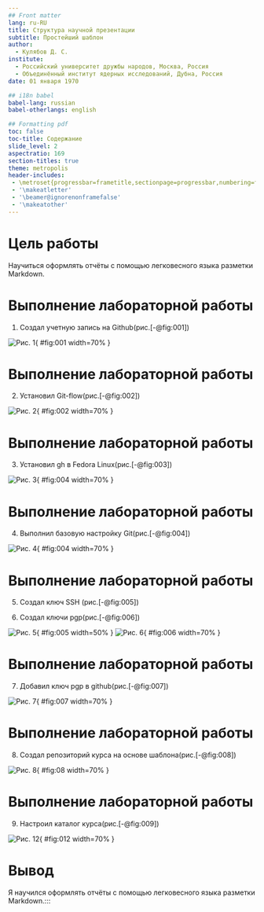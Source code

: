 ```yaml
---
## Front matter
lang: ru-RU
title: Структура научной презентации
subtitle: Простейший шаблон
author:
  - Кулябов Д. С.
institute:
  - Российский университет дружбы народов, Москва, Россия
  - Объединённый институт ядерных исследований, Дубна, Россия
date: 01 января 1970

## i18n babel
babel-lang: russian
babel-otherlangs: english

## Formatting pdf
toc: false
toc-title: Содержание
slide_level: 2
aspectratio: 169
section-titles: true
theme: metropolis
header-includes:
 - \metroset{progressbar=frametitle,sectionpage=progressbar,numbering=fraction}
 - '\makeatletter'
 - '\beamer@ignorenonframefalse'
 - '\makeatother'
---
```


# Цель работы

Научиться оформлять отчёты с помощью легковесного языка разметки Markdown.

# Выполнение лабораторной работы

1.	Создал учетную запись на Github(рис.[-@fig:001])

 ![Рис. 1](image/1Снимок.PNG){ #fig:001 width=70% }
 
# Выполнение лабораторной работы

 2. Установил Git-flow(рис.[-@fig:002])
 
 ![Рис. 2](image/2Снимок.PNG){ #fig:002 width=70% }
 
# Выполнение лабораторной работы

 3. Установил gh в Fedora Linux(рис.[-@fig:003])
 
 ![Рис. 3](image/3Снимок.PNG){ #fig:004 width=70% }
 
# Выполнение лабораторной работы

4. Выполнил базовую настройку Git(рис.[-@fig:004])

![Рис. 4](image/4Снимок.PNG){ #fig:004 width=70% }

# Выполнение лабораторной работы

5. Создал ключ SSH (рис.[-@fig:005])

6.	Создал ключи pgp(рис.[-@fig:006])

![Рис. 5](image/5Снимок.PNG){ #fig:005 width=50% }
![Рис. 6](image/7Снимок.PNG){ #fig:006 width=70% }

# Выполнение лабораторной работы

7. Добавил ключ pgp в github(рис.[-@fig:007])

![Рис. 7](image/9Снимок.PNG){ #fig:007 width=70% }

# Выполнение лабораторной работы

8. Создал репозиторий курса на основе шаблона(рис.[-@fig:008])

![Рис. 8](image/11Снимок.PNG){ #fig:08 width=70% }

# Выполнение лабораторной работы

9. Настроил каталог курса(рис.[-@fig:009])

![Рис. 12](image/12Снимок.PNG){ #fig:012 width=70% }

# Вывод

Я научился оформлять отчёты с помощью легковесного языка разметки Markdown.:::


